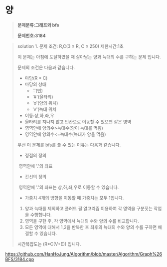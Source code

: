 # 양

> **문제분류:그래프와 bfs**
>
> **문제번호:3184**

> solution 1.
> 문제 조건:  R,C(3 ≤ R, C ≤ 250)
> 제한시간:1초
>
> 이 문제는 아침에 도달하였을 때 살아남는 양과 늑대의 수를 구하는 문제 입니다.
>
> 문제의 조건은 다음과 같습니다.
>
> - 마당(R * C)
> - 마당의 상태
>   - '.'(빈)
>   - '#'(울타리)
>   - 'o'(양의 위치)
>   - 'v'(늑대 위치
> - 이동:상,하,좌,우
> - 울타리를 지나지 않고 빈칸으로 이동할 수 있으면 같은 영역
> - 영역안에 양의수>늑대수(양이 늑대를 먹음)
> - 영역안에 양의수<=늑대수(늑대가 양을 먹음)
>
> 
>
> 우선 이 문제를 bfs를 풀 수 있는 이유는 다음과 같습니다.
>
> - 정점의 정의
>
> ​       영역안에 '.'의 좌표
>
>
> - 간선의 정의
>
> ​       영역안에 '.'의 좌표는 상,하,좌,우로 이동할 수 있습니다.      
>
> - 가중치 4개의 방향을 이동할 때 가중치는 모두 1입니다.
>
> 
>
> 1. 양과 늑대를 제외하고 플러드 필 알고리즘 이용하여 각 영역을 구분짓는 작업을 수행합니다.
> 2. 영역을 구한 후, 각 영역에서 늑대의 수와 양의 수를 비교합니다.
> 3. 모든 영역에 대해서 1,2을 반복한 후 최후의 늑대의 수와 양의 수를 구하면 해결할 수 있습니다.
>
> 시간복잡도는 (R*C(V+E)) 입니다. 
>
> 

https://github.com/HanHoJung/Algorithm/blob/master/Algorithm/Graph%26BFS/3184.cpp












